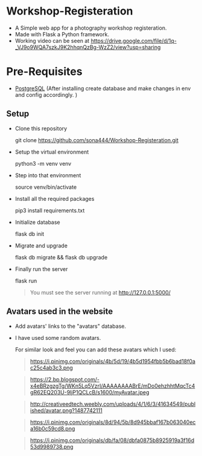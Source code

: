# Workshop-Registeration
- A Simple web app for a photography workshop registeration. 
- Made with Flask a Python framework.
- Working video can be seen at https://drive.google.com/file/d/1q-_VJ9o9WQA7szkJ9K2hhqnQzBg-WzZ2/view?usp=sharing

# Pre-Requisites
 - [PostgreSQL](https://www.postgresql.org/download/) (After installing create database and make changes in env and config accordingly. )

## Setup 
- Clone this repository 
  
  git clone https://github.com/sona444/Workshop-Registeration.git
  
- Setup the virtual environment 
     
    python3 -m venv venv 
    
- Step into that environment 
   
   source venv/bin/activate
   
- Install all the required packages 
    
   pip3 install requirements.txt
   
- Initialize database 
  
  flask db init
  
- Migrate and upgrade 
    
   flask db migrate && flask db upgrade
   
- Finally run the server 
   
   flask run
   
  >   You must see the server running at  http://127.0.0.1:5000/ 

## Avatars used in the website

  - Add avatars' links to the "avatars" database.

  - I have used some random avatars.

    For similar look and feel you can add these avatars which I used:

    > https://i.pinimg.com/originals/4b/5d/19/4b5d1954fbb5b6bad18f0ac25c4ab3c3.png

    > https://2.bp.blogspot.com/-x4eBRzgzgTg/WKn5Lq5VzrI/AAAAAAAABrE/mDo0ehzhhtMqcTc4gR62EQ203U-9ljP1QCLcB/s1600/myAvatar.jpeg
    
    > http://creativeedtech.weebly.com/uploads/4/1/6/3/41634549/published/avatar.png?1487742111

    > https://i.pinimg.com/originals/8d/94/5b/8d945bbaf167b063040eca16b0c59cd8.png

    > https://i.pinimg.com/originals/db/fa/08/dbfa0875b8925919a3f16d53d9989738.png
